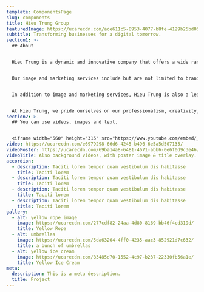 ```yaml
---
template: ComponentsPage
slug: components
title: Hieu Trung Group
featuredImage: https://ucarecdn.com/ace611c5-8953-4077-b8fe-4129b25bd055/
subtitle: Transforming businesses for a digital tomorrow.
section1: >-
  ## About


  Hieu Trung is a dynamic and innovative company that offers a wide range of services in image and marketing fields, as well as digitalizing businesses. With a team of highly skilled and experienced professionals, Hieu Trung is committed to providing top-notch solutions that meet the unique needs of each client.


  Our image and marketing services include but are not limited to branding, graphic design, photography, videography, social media management, and content creation. We work closely with our clients to ensure that their brand message is effectively communicated to their target audience, helping them to stand out in a crowded market.


  In addition to image and marketing services, Hieu Trung is also a leader in digitalizing businesses. We help businesses of all sizes to adapt to the digital age by developing custom software solutions, creating e-commerce platforms, and optimizing websites for search engines. Our digitalization services enable businesses to streamline their operations, improve their customer experience, and increase their revenue.


  At Hieu Trung, we pride ourselves on our professionalism, creativity, and commitment to excellence. We strive to exceed our clients' expectations, delivering results that help them to achieve their business goals. Contact us today to learn more about how Hieu Trung can help your business succeed.
section2: >-
  ## You can use videos, images and text.


  <iframe width="560" height="315" src="https://www.youtube.com/embed/_m2CHvfVK5I" frameborder="0" allow="accelerometer; autoplay; clipboard-write; encrypted-media; gyroscope; picture-in-picture" allowfullscreen></iframe>
video: https://ucarecdn.com/e6979298-66d6-4245-b496-6e5a5d507135/
videoPoster: https://ucarecdn.com/69ba14a8-6481-4671-abb6-0e6f0d9c3e46/
videoTitle: Also background videos, with poster image & title overlay.
accordion:
  - description: Taciti lorem tempor quam vestibulum dis habitasse
    title: Taciti lorem
  - description: Taciti lorem tempor quam vestibulum dis habitasse
    title: Taciti lorem
  - description: Taciti lorem tempor quam vestibulum dis habitasse
    title: Taciti lorem
  - description: Taciti lorem tempor quam vestibulum dis habitasse
    title: Taciti lorem
gallery:
  - alt: yellow rope image
    image: https://ucarecdn.com/277cdf82-24aa-4d80-8169-bb46f4cd319d/
    title: Yellow Rope
  - alt: umbrellas
    image: https://ucarecdn.com/5da63204-4ff0-4235-aac3-852921d7c632/
    title: a bunch of umbrellas
  - alt: yellow ice cream
    image: https://ucarecdn.com/83485d70-1552-4c97-b237-22330fb56a1e/
    title: Yellow Ice Cream
meta:
  description: This is a meta description.
  title: Project
---
```

